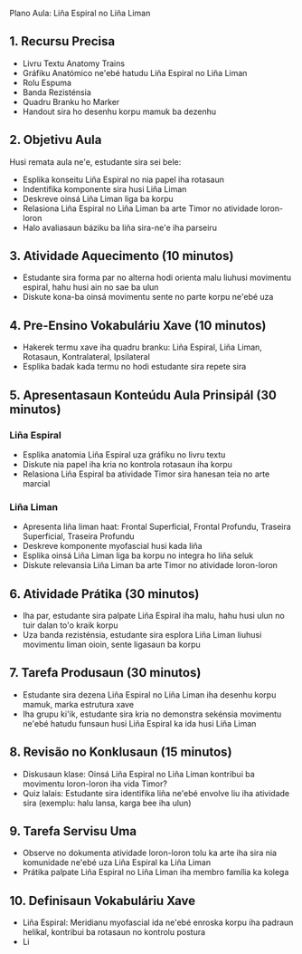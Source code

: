 Plano Aula: Liña Espiral no Liña Liman

## 1. Recursu Precisa

- Livru Textu Anatomy Trains
- Gráfiku Anatómico ne'ebé hatudu Liña Espiral no Liña Liman
- Rolu Espuma
- Banda Rezisténsia
- Quadru Branku ho Marker
- Handout sira ho desenhu korpu mamuk ba dezenhu

## 2. Objetivu Aula

Husi remata aula ne'e, estudante sira sei bele:
- Esplika konseitu Liña Espiral no nia papel iha rotasaun
- Indentifika komponente sira husi Liña Liman
- Deskreve oinsá Liña Liman liga ba korpu
- Relasiona Liña Espiral no Liña Liman ba arte Timor no atividade loron-loron
- Halo avaliasaun báziku ba liña sira-ne'e iha parseiru

## 3. Atividade Aquecimento (10 minutos)

- Estudante sira forma par no alterna hodi orienta malu liuhusi movimentu espiral, hahu husi ain no sae ba ulun
- Diskute kona-ba oinsá movimentu sente no parte korpu ne'ebé uza

## 4. Pre-Ensino Vokabuláriu Xave (10 minutos)

- Hakerek termu xave iha quadru branku: Liña Espiral, Liña Liman, Rotasaun, Kontralateral, Ipsilateral
- Esplika badak kada termu no hodi estudante sira repete sira

## 5. Apresentasaun Konteúdu Aula Prinsipál (30 minutos)

### Liña Espiral
- Esplika anatomia Liña Espiral uza gráfiku no livru textu
- Diskute nia papel iha kria no kontrola rotasaun iha korpu
- Relasiona Liña Espiral ba atividade Timor sira hanesan teia no arte marcial

### Liña Liman
- Apresenta liña liman haat: Frontal Superficial, Frontal Profundu, Traseira Superficial, Traseira Profundu
- Deskreve komponente myofascial husi kada liña
- Esplika oinsá Liña Liman liga ba korpu no integra ho liña seluk
- Diskute relevansia Liña Liman ba arte Timor no atividade loron-loron

## 6. Atividade Prátika (30 minutos)

- Iha par, estudante sira palpate Liña Espiral iha malu, hahu husi ulun no tuir dalan to'o kraik korpu
- Uza banda rezisténsia, estudante sira esplora Liña Liman liuhusi movimentu liman oioin, sente ligasaun ba korpu

## 7. Tarefa Produsaun (30 minutos)

- Estudante sira dezena Liña Espiral no Liña Liman iha desenhu korpu mamuk, marka estrutura xave
- Iha grupu ki'ik, estudante sira kria no demonstra sekénsia movimentu ne'ebé hatudu funsaun husi Liña Espiral ka ida husi Liña Liman

## 8. Revisão no Konklusaun (15 minutos)

- Diskusaun klase: Oinsá Liña Espiral no Liña Liman kontribui ba movimentu loron-loron iha vida Timor?
- Quiz lalais: Estudante sira identifika liña ne'ebé envolve liu iha atividade sira (exemplu: halu lansa, karga bee iha ulun)

## 9. Tarefa Servisu Uma

- Observe no dokumenta atividade loron-loron tolu ka arte iha sira nia komunidade ne'ebé uza Liña Espiral ka Liña Liman
- Prátika palpate Liña Espiral no Liña Liman iha membro família ka kolega

## 10. Definisaun Vokabuláriu Xave

- Liña Espiral: Meridianu myofascial ida ne'ebé enroska korpu iha padraun helikal, kontribui ba rotasaun no kontrolu postura
- Li